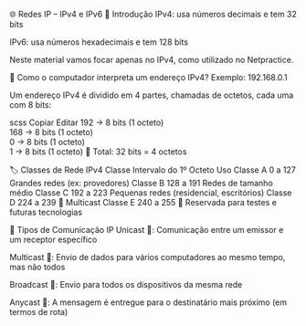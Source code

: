 🌐 Redes IP – IPv4 e IPv6
📌 Introdução
IPv4: usa números decimais e tem 32 bits

IPv6: usa números hexadecimais e tem 128 bits

Neste material vamos focar apenas no IPv4, como utilizado no Netpractice.

🧠 Como o computador interpreta um endereço IPv4?
Exemplo: 192.168.0.1

Um endereço IPv4 é dividido em 4 partes, chamadas de octetos, cada uma com 8 bits:

scss
Copiar
Editar
192 → 8 bits (1 octeto)  
168 → 8 bits (1 octeto)  
  0 → 8 bits (1 octeto)  
  1 → 8 bits (1 octeto)
🔢 Total: 32 bits = 4 octetos

🏷️ Classes de Rede IPv4
Classe	Intervalo do 1º Octeto	Uso
Classe A	0 a 127	Grandes redes (ex: provedores)
Classe B	128 a 191	Redes de tamanho médio
Classe C	192 a 223	Pequenas redes (residencial, escritórios)
Classe D	224 a 239	📡 Multicast
Classe E	240 a 255	🧪 Reservada para testes e futuras tecnologias

📡 Tipos de Comunicação IP
Unicast 🧍: Comunicação entre um emissor e um receptor específico

Multicast 👥: Envio de dados para vários computadores ao mesmo tempo, mas não todos

Broadcast 📢: Envio para todos os dispositivos da mesma rede

Anycast 📍: A mensagem é entregue para o destinatário mais próximo (em termos de rota)
